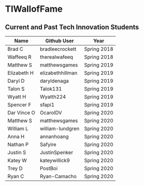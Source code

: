 # TIWallofFame

## Current and Past Tech Innovation Students

Name | Github User | Year |
--- | --- | --- |
Brad C | bradleecrockett | Spring 2018
Waffeeq R | therealwafeeq | Spring 2018
Matthew S | matthewsgames | Spring 2019
Elizabeth H | elizabethhillman | Spring 2019
Daryl D | daryldenaga | Spring 2019
Talon S | Talok131 | Spring 2019
Wyatt H | Wyatth224 | Spring 2019
Spencer F | sfapi1 | Spring 2019
Dar Vince O | OcarolDV | Spring 2020
Matthew S | matthewsgames | Spring 2020
William L | william-lundgren | Spring 2020
Anna H | annanhoang | Spring 2020
Nathan P | Safyire | Spring 2020
Justin S | JustinSpenker | Spring 2020
Katey W | kateywillick9 | Spring 2020
Trey D | PostBoi | Spring 2020
Ryan C | Ryan-Camacho | Spring 2020

